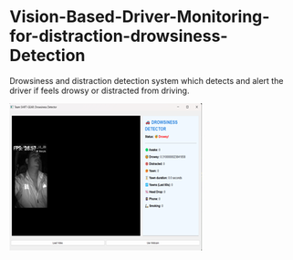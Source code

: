 # Vision-Based-Driver-Monitoring-for-distraction-drowsiness-Detection
Drowsiness and distraction detection system which detects and alert the driver if feels drowsy or distracted from driving.

![image](https://github.com/lingeshwarant/Vision-Based-Driver-Monitoring-for-distraction-drowsiness-Detection/blob/main/drowsy.png)
